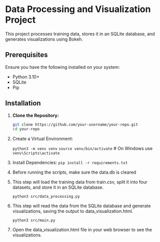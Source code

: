 # Data Processing and Visualization Project

This project processes training data, stores it in an SQLite database, and generates visualizations using Bokeh.

## Prerequisites

Ensure you have the following installed on your system:

- Python 3.10+
- SQLite
- Pip

## Installation

1. **Clone the Repository:**

   ```sh
   git clone https://github.com/your-username/your-repo.git
   cd your-repo

2. Create a Virtual Environment:

	`python3 -m venv venv`
	`source venv/bin/activate`  # On Windows use `venv\Scripts\activate`

3. Install Dependencies:
	`pip install -r requirements.txt`

4. Before running the scripts, make sure the data.db is cleared

5. This step will load the training data from train.csv, split it into four datasets, and store it in an SQLite database.

	`python3 src/data_processing.py`

6. This step will read the data from the SQLite database and generate visualizations, saving the output to data_visualization.html.

	`python3 src/main.py`

7. Open the data_visualization.html file in your web browser to see the visualizations.